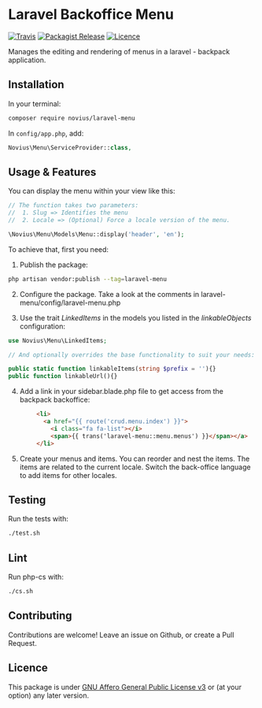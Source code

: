 # Laravel Backoffice Menu
[![Travis](https://img.shields.io/travis/novius/laravel-menu.svg?maxAge=1800&style=flat-square)](https://travis-ci.org/novius/laravel-menu)
[![Packagist Release](https://img.shields.io/packagist/v/novius/laravel-menu.svg?maxAge=1800&style=flat-square)](https://packagist.org/packages/novius/laravel-menu)
[![Licence](https://img.shields.io/packagist/l/novius/laravel-menu.svg?maxAge=1800&style=flat-square)](https://github.com/novius/laravel-menu#licence)

Manages the editing and rendering of menus in a laravel - backpack application.


## Installation

In your terminal:

```sh
composer require novius/laravel-menu
```

In `config/app.php`, add:

```php
Novius\Menu\ServiceProvider::class,
```

## Usage & Features

You can display the menu within your view like this:

```php
// The function takes two parameters:
//  1. Slug => Identifies the menu
//  2. Locale => (Optional) Force a locale version of the menu.

\Novius\Menu\Models\Menu::display('header', 'en');
```

To achieve that, first you need:

1. Publish the package:
```bash
php artisan vendor:publish --tag=laravel-menu
```

2. Configure the package. Take a look at the comments in laravel-menu/config/laravel-menu.php

3. Use the trait _LinkedItems_ in the models you listed in the _linkableObjects_ configuration:

```php
use Novius\Menu\LinkedItems;

// And optionally overrides the base functionality to suit your needs:

public static function linkableItems(string $prefix = ''){}
public function linkableUrl(){}
```

4. Add a link in your sidebar.blade.php file to get access from the backpack backoffice:
```html
        <li>
          <a href="{{ route('crud.menu.index') }}">
            <i class="fa fa-list"></i>
            <span>{{ trans('laravel-menu::menu.menus') }}</span></a>
        </li>
```
5. Create your menus and items. You can reorder and nest the items. The items are related to the current locale. Switch the back-office language to add items for other locales.


## Testing

Run the tests with:

```sh
./test.sh
```


## Lint

Run php-cs with:

```sh
./cs.sh
```


## Contributing

Contributions are welcome!
Leave an issue on Github, or create a Pull Request.


## Licence

This package is under [GNU Affero General Public License v3](http://www.gnu.org/licenses/agpl-3.0.html) or (at your option) any later version.
